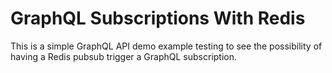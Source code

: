 # GraphQL Subscriptions With Redis

This is a simple GraphQL API demo example testing to see the possibility of having a Redis pubsub trigger a GraphQL subscription.